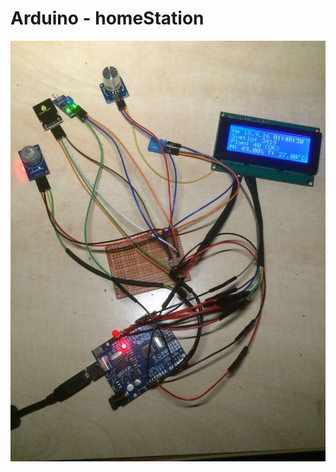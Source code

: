 # Arduino - homeStation

![HOMESTATION](https://github.com/humanoidvani/Arduino/blob/master/ReadMePage/homeStation.jpg )

